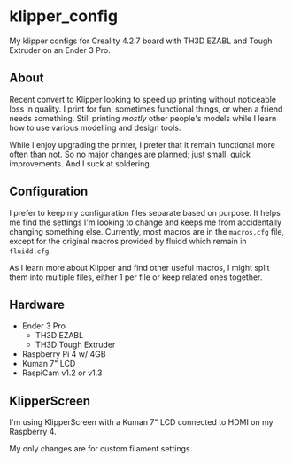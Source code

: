 # klipper_config

My klipper configs for Creality 4.2.7 board with TH3D EZABL and Tough Extruder on an Ender 3 Pro.

## About

Recent convert to Klipper looking to speed up printing without noticeable loss in quality. I print for fun, sometimes functional things, 
or when a friend needs something. Still printing *mostly* other people's models while I learn how to use various modelling and design tools. 

While I enjoy upgrading the printer, I prefer that it remain functional more often than not. So no major changes are planned; just 
small, quick improvements. And I suck at soldering. 

## Configuration

I prefer to keep my configuration files separate based on purpose. It helps me find the settings I'm looking to change and 
keeps me from accidentally changing something else. Currently, most macros are in the `macros.cfg` file, except for the 
original macros provided by fluidd which remain in `fluidd.cfg`. 

As I learn more about Klipper and find other useful macros, I might split them into multiple files, 
either 1 per file or keep related ones together. 

## Hardware

- Ender 3 Pro
  - TH3D EZABL
  - TH3D Tough Extruder
- Raspberry Pi 4 w/ 4GB
- Kuman 7" LCD
- RaspiCam v1.2 or v1.3

## KlipperScreen

I'm using KlipperScreen with a Kuman 7" LCD connected to HDMI on my Raspberry 4. 

My only changes are for custom filament settings.



